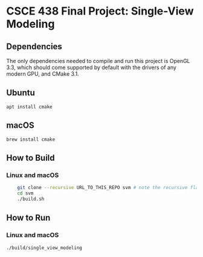 # CSCE 438 Final Project: Single-View Modeling

## Dependencies

The only dependencies needed to compile and run this project is OpenGL 3.3, which should come
supported by default with the drivers of any modern GPU, and CMake 3.1.

## Ubuntu

    apt install cmake

## macOS

    brew install cmake

## How to Build

### Linux and macOS

```bash
    git clone --recursive URL_TO_THIS_REPO svm # note the recursive flag
    cd svm
    ./build.sh
```

## How to Run

### Linux and macOS

    ./build/single_view_modeling
